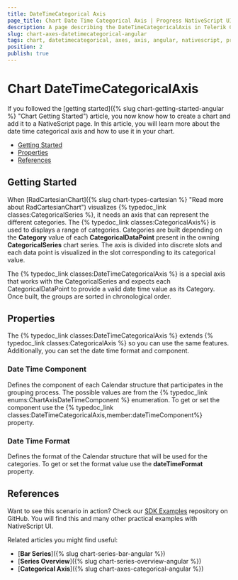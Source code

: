 ```yaml
---
title: DateTimeCategorical Axis
page_title: Chart Date Time Categorical Axis | Progress NativeScript UI Documentation
description: A page describing the DateTimeCategoricalAxis in Telerik Chart for NativeScript. This article explains the most important things you need to know before using DateTimeCategorical axis.
slug: chart-axes-datetimecategorical-angular
tags: chart, datetimecategorical, axes, axis, angular, nativescript, professional, ui
position: 2
publish: true
---
```


# Chart DateTimeCategoricalAxis

If you followed the [getting started]({% slug chart-getting-started-angular %} "Chart Getting Started") article, you now know how to create a chart and add it to a NativeScript page. In this article, you will learn more about the date time categorical axis and how to use it in your chart.

* [Getting Started](#getting-started)
* [Properties](#properties)
* [References](#references)

## Getting Started

When [RadCartesianChart]({% slug chart-types-cartesian %} "Read more about RadCartesianChart") visualizes {% typedoc_link classes:CategoricalSeries %}, it needs an axis that can represent the different categories. The {% typedoc_link classes:CategoricalAxis%} is used to displays a range of categories. Categories are built depending on the **Category** value of each **CategoricalDataPoint** present in the owning **CategoricalSeries** chart series. The axis is divided into discrete slots and each data point is visualized in the slot corresponding to its categorical value.

The {% typedoc_link classes:DateTimeCategoricalAxis %} is a special axis that works with the CategoricalSeries and expects each CategoricalDataPoint to provide a valid date time value as its Category. Once built, the groups are sorted in chronological order.

## Properties

The {% typedoc_link classes:DateTimeCategoricalAxis %} extends {% typedoc_link classes:CategoricalAxis %} so you can use the same features. Additionally, you can set the date time format and component.

### Date Time Component

Defines the component of each Calendar structure that participates in the grouping process. The possible values are from the {% typedoc_link enums:ChartAxisDateTimeComponent %} enumeration. To get or set the component use the {% typedoc_link classes:DateTimeCategoricalAxis,member:dateTimeComponent%} property.

### Date Time Format

Defines the format of the Calendar structure that will be used for the categories. To get or set the format value use the **dateTimeFormat** property.

## References

Want to see this scenario in action?
Check our [SDK Examples](https://github.com/NativeScript/nativescript-ui-samples-angular) repository on GitHub. You will find this and many other practical examples with NativeScript UI.

Related articles you might find useful:

* [**Bar Series**]({% slug chart-series-bar-angular %})
* [**Series Overview**]({% slug chart-series-overview-angular %})
* [**Categorical Axis**]({% slug chart-axes-categorical-angular %})
